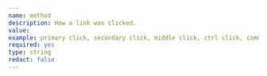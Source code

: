```yaml
---
name: method
description: How a link was clicked.
value:
example: primary click, secondary click, middle click, ctrl click, command/win click, shift click
required: yes
type: string
redact: false
---
```

